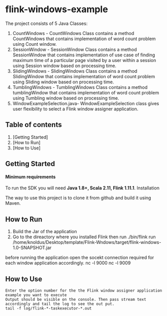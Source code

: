 # flink-windows-example

The project consists of 5 Java Classes:

1. CountWindows - CountWindows Class contains a method CountWindows that contains implementation of word count problem using Count window.
2. SessionWindow - SessionWindow Class contains a method SessionWindow that contains implementation of use case of finding maximum time of a particular page visited by a user within a session using Session window based on processing time.
3. SlidingWindows - SlidingWindows Class contains a method SlidingWindow that contains implementation of word count problem using Sliding window based on processing time.
4. TumblingWindows - TumblingWindows Class contains a method tumblingWindow that contains implementation of word count problem using Tumbling window based on processing time.
5. WindowExampleSelection.java- WindowExampleSelection class gives user flexibility to select a Flink window assigner application.


## Table of contents

1.  [Getting Started]  
2.  [How to Run] 
3.  [How to Use] 
    
## Getting Started
#### Minimum requirements

To run the SDK you will need **Java 1.8+, Scala 2.11,  Flink 1.11.1**.
Installation

The way to use this project is to clone it from github and build it using Maven.
## How to Run
   1. Build the Jar of the application
   2. Go to the direactory where you installed Flink then run
   ./bin/flink run /home/knoldus/Desktop/template/Flink-Wndows/target/flink-windows-1.0-SNAPSHOT.jar

   before running the application open the socekt connection required for each window application accordingly.
   nc -l 9000
   nc -l 9009
## How to Use
    Enter the option number for the the Flink window assigner application example you want to execute
    Output should be visible on the console. Then pass stream text accordingly and tail the log to see the out put.
    tail -f log/flink-*-taskexecutor-*.out

